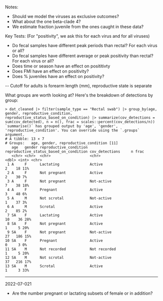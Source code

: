 Notes:

- Should we model the viruses as exclusive outcomes?
- What about the one beta-clade 4?
- We estimate fraction juvenile from the ones caught in these data?

Key Tests:
(For "positivity", we ask this for each virus and for all viruses)
-  Do fecal samples have different peak periods than rectal?  For each virus or all?
-  Do fecal samples have different average or peak positivity than rectal? For each virus or all?
-  Does time or season have an effect on posititivty
-  Does FMI have an effect on positivity?
-  Does % juveniles have an effect on positivity?

-- Cutoff for adults is forearm length (mm), reproductive state is separate

What groups are worth looking at? Here's the breakdown of detections by group:
```
> dat_cleaned |> filter(sample_type == "Rectal swab") |> group_by(age, gender, reproductive_condition, reproductive_status_based_on_condition) |> summarize(cov_detections = sum(cov_detected), n = n(), frac = scales::percent(cov_detections/n))
`summarise()` has grouped output by 'age', 'gender', 'reproductive_condition'. You can override using the `.groups` argument.
# A tibble: 13 × 7
# Groups:   age, gender, reproductive_condition [11]
   age   gender reproductive_condition reproductive_status_based_on_condition cov_detections     n frac 
   <chr> <chr>  <chr>                  <chr>                                           <dbl> <int> <chr>
 1 A     F      Lactating              Active                                              2    18 11%  
 2 A     F      Not pregnant           Active                                              2    30 7%   
 3 A     F      Not pregnant           Not-active                                          7    38 18%  
 4 A     F      Pregnant               Active                                              3    48 6%   
 5 A     M      Not scrotal            Not-active                                          1    37 3%   
 6 A     M      Scrotal                Active                                              2    85 2%   
 7 SA    F      Lactating              Active                                             10    36 28%  
 8 SA    F      Not pregnant           Active                                              1     5 20%  
 9 SA    F      Not pregnant           Not-active                                         27   186 15%  
10 SA    F      Pregnant               Active                                              0     3 0%   
11 SA    M      Not recorded           Not recorded                                        1     5 20%  
12 SA    M      Not scrotal            Not-active                                         37   216 17%  
13 SA    M      Scrotal                Active                                              1     3 33%  
```


----
2022-07-021

- Are the number pregnant or lactating subsets of female or in addition?

